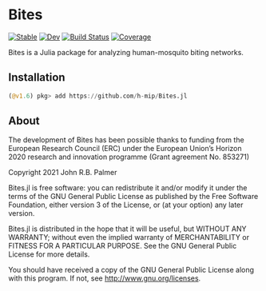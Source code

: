 # Bites

[![Stable](https://img.shields.io/badge/docs-stable-blue.svg)](https://h-mip.github.io/Bites.jl/stable)
[![Dev](https://img.shields.io/badge/docs-dev-blue.svg)](https://h-mip.github.io/Bites.jl/dev)
[![Build Status](https://github.com/h-mip/Bites.jl/workflows/CI/badge.svg)](https://github.com/h-mip/Bites.jl/actions)
[![Coverage](https://codecov.io/gh/h-mip/Bites.jl/branch/main/graph/badge.svg)](https://codecov.io/gh/h-mip/Bites.jl)

Bites is a Julia package for analyzing human-mosquito biting networks.

## Installation
```julia
(@v1.6) pkg> add https://github.com/h-mip/Bites.jl
```

## About

The development of Bites has been possible thanks to funding from the European Research Council (ERC) under the European Union’s Horizon 2020 research and innovation programme (Grant agreement No. 853271)

Copyright 2021 John R.B. Palmer

Bites.jl is free software: you can redistribute it and/or modify it under the terms of the GNU General Public License as published by the Free Software Foundation, either version 3 of the License, or (at your option) any later version.

Bites.jl is distributed in the hope that it will be useful, but WITHOUT ANY WARRANTY; without even the implied warranty of MERCHANTABILITY or FITNESS FOR A PARTICULAR PURPOSE. See the GNU General Public License for more details.

You should have received a copy of the GNU General Public License along with this program. If not, see http://www.gnu.org/licenses.
